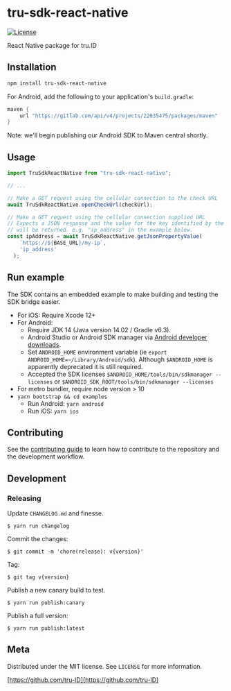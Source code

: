 # tru-sdk-react-native

[![License][license-image]][license-url]

React Native package for tru.ID


## Installation

```sh
npm install tru-sdk-react-native
```

For Android, add the following to your application's `build.gradle`:

```groovy
maven {
    url "https://gitlab.com/api/v4/projects/22035475/packages/maven"
}
```

Note: we'll begin publishing our Android SDK to Maven central shortly.

## Usage

```js
import TruSdkReactNative from "tru-sdk-react-native";

// ...

// Make a GET request using the cellular connection to the check URL
await TruSdkReactNative.openCheckUrl(checkUrl);

// Make a GET request using the cellular connection supplied URL
// Expects a JSON response and the value for the key identified by the second parameter
// will be returned. e.g. "ip_address" in the example below.
const ipAddress = await TruSdkReactNative.getJsonPropertyValue(
    `https://${BASE_URL}/my-ip`,
    'ip_address'
  );
```

## Run example

The SDK contains an embedded example to make building and testing the SDK bridge easier.

- For iOS: Require Xcode 12+
- For Android:
    - Require JDK 14 (Java version 14.02 / Gradle v6.3).
    - Android Studio or Android SDK manager via [Android developer downloads](https://developer.android.com/studio).
    - Set `ANDROID_HOME` environment variable (ie `export ANDROID_HOME=~/Library/Android/sdk`). Although `$ANDROID_HOME` is apparently deprecated it is still required.
    - Accepted the SDK licenses `$ANDROID_HOME/tools/bin/sdkmanager --licenses` or `$ANDROID_SDK_ROOT/tools/bin/sdkmanager --licenses`
- For metro bundler, require node version > 10
- `yarn bootstrap && cd examples`
    - Run Android: `yarn android`
    - Run iOS: `yarn ios`

## Contributing

See the [contributing guide](CONTRIBUTING.md) to learn how to contribute to the repository and the development workflow.

## Development

### Releasing

Update `CHANGELOG.md` and finesse.

```
$ yarn run changelog
```

Commit the changes:

```
$ git commit -m 'chore(release): v{version}'
```

Tag:

```
$ git tag v{version}
```

Publish a new canary build to test.

```
$ yarn run publish:canary
```

Publish a full version:

```
$ yarn run publish:latest
```

## Meta

Distributed under the MIT license. See ``LICENSE`` for more information.

[https://github.com/tru-ID](https://github.com/tru-ID)

[license-image]: https://img.shields.io/badge/License-MIT-blue.svg
[license-url]: LICENSE
